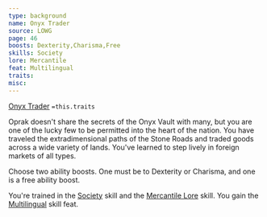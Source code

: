 ```yaml
---
type: background
name: Onyx Trader 
source: LOWG
page: 46
boosts: Dexterity,Charisma,Free
skills: Society
lore: Mercantile
feat: Multilingual
traits: 
misc: 
---
```


[Onyx Trader](###%20Onyx%20Trader)
`=this.traits`


Oprak doesn't share the secrets of the Onyx Vault with many, but you are one of the lucky few to be permitted into the heart of the nation. You have traveled the extradimensional paths of the Stone Roads and traded goods across a wide variety of lands. You've learned to step lively in foreign markets of all types.

Choose two ability boosts. One must be to Dexterity or Charisma, and one is a free ability boost.

You're trained in the [Society](../../../../../20-Wyrmspire/14-Dragonling-Zettel/Society.md) skill and the [Mercantile Lore](Mercantile%20Lore) skill. You gain the [Multilingual](Multilingual) skill feat.

